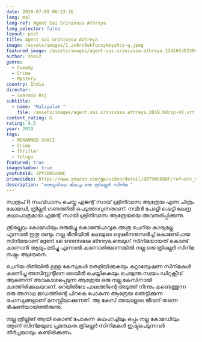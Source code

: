 ```yaml
---
date: 2020-07-09 06:23:16
lang: mal
lang-ref: Agent Sai Srinivasa Athreya
lang_selector: false
layout: post
title: Agent Sai Srinivasa Athreya
image: /assets/images/1_zx8rc5ehfqcsykmyzhcz-q.jpeg
featured_image: /assets/images/agent-sai-srinivasa-athreya_154165303300.jpg
author: shaiz
genre:
  - Comedy
  - Crime
  - Mystery
country: India
director:
  - Swaroop Rsj
subtitle:
  - name: "Malayalam "
    file: /assets/images/agent.sai.srinivasa.athreya.2019.hdrip-ml.srt
content_rating: G
rating: 8.5
year: 2019
tags:
  - MOHAMMED SHAIZ
  - Crime
  - Thriller
  - Telugu
featured: true
imageshadow: true
youtubeId: iPfVbR5oAWE
primeVideo: https://www.amazon.com/gp/video/detail/B07VWS8Q8F/ref=atv_dp_share_cu_r
description: "തെലുഗിലെ മികച്ച ഒരു ത്രില്ലെർ സിനിമ "
---
```

സ്വരൂപ്‌ R സംവിധാനം ചെയ്ത ഏജന്റ് സായ് ശ്രീനിവാസ ആത്രേയ എന്ന ചിത്രം കോമഡി, ത്രില്ലർ ഗണത്തിൽ പെടുത്താവുന്നതാണ്. നവീൻ പോളി ഷെട്ടി കേന്ദ്ര കഥാപാത്രമായ ഏജന്റ് സായി ശ്രീനിവാസ ആത്രേയയെ അവതരിപ്പിക്കുന്നു.

 ത്രില്ലെറും കോമഡിയും ഒരുമിച്ചു കൊണ്ട്പോവുക അത്ര ചെറിയ കാര്യമല്ല എന്നാൽ ഇതു രണ്ടും നല്ല രീതിയിൽ കഥയുടെ ഒഴുക്കിനനുസരിച്ച് കൊണ്ട്പോയ സിനിമയാണ് agent sai sreenivasa athreya.തെലുഗ് സിനിമയായത് കൊണ്ട് കാണാൻ ആദ്യം മടിച്ചു എന്നാൽ കാണാതിരുന്നെങ്കിൽ നല്ല ഒരു ത്രില്ലെർ സിനിമ നഷ്ടം ആയേനെ.

ചെറിയ രീതിയിൽ ഉള്ള കേസുകൾ തെളിയിക്കുകയും കുറ്റാന്വേഷണ സിനിമകൾ കാണിച്ചു അസിസ്റ്റന്റിനെ ട്രെയിൻ ചെയ്യികുകയും ചെയുന്നു.സ്വയം ഡിറ്റക്റ്റീവ് ആണെന്ന് അവകാശപ്പെടുന്ന ആത്രേയ ഒരു നല്ല കേസിനായി കാത്തിരിക്കുകയാണ്. റെയിൽവേ പാലത്തിന്റെ അടുത്ത് നിന്നും കണ്ടെത്തുന്ന ഒരു അനാഥ ജഡത്തിന്റെ പിറകെ പോകുന്ന ആത്രേയ ഞെട്ടിക്കുന്ന രഹസ്യങ്ങളാണ് മനസ്സിലാക്കുന്നത്. ആ കേസ് അയാളുടെ ജീവന് തന്നെ ഭീഷണിയായിത്തീരുന്നു.

നല്ല ത്രില്ലിങ് ആയി കൊണ്ട് പോകുന്ന കഥപറച്ചിലും ഒപ്പം നല്ല കോമഡിയും ആണ് സിനിമയുടെ പ്രതേകത.ത്രില്ലെർ സിനിമകൾ ഇഷ്ടപെടുന്നവർ തീർച്ചയായും കണ്ടിരിക്കണം.